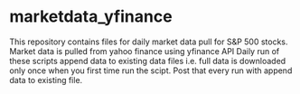 # marketdata_yfinance
This repository contains files for daily market data pull for S&P 500 stocks. 
Market data is pulled from yahoo finance using yfinance API
Daily run of these scripts append data to existing data files i.e. full data is downloaded only once when you first time run the scipt. Post that every run with append data to existing file.
